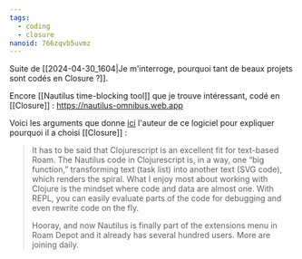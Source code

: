 ```yaml
---
tags:
  - coding
  - closure
nanoid: 766zqvb5uvmz
---
```

Suite de [[2024-04-30_1604|Je m'interroge, pourquoi tant de beaux projets sont codés en Closure ?]].

Encore [[Nautilus time-blocking tool]] que je trouve intéressant, codé en [[Closure]] : https://nautilus-omnibus.web.app

Voici les arguments que donne [ici](https://lifehacky.net/how-i-learned-to-plan-better-and-what-to-do-when-your-head-doesnt-get-lists-21b79de56464) l'auteur de ce logiciel pour expliquer pourquoi il a choisi [[Closure]] :

> It has to be said that Clojurescript is an excellent fit for text-based Roam. The Nautilus code in Clojurescript is, in a way, one “big function,” transforming text (task list) into another text (SVG code), which renders the spiral. What I enjoy most about working with Clojure is the mindset where code and data are almost one. With REPL, you can easily evaluate parts of the code for debugging and even rewrite code on the fly.
> 
> Hooray, and now Nautilus is finally part of the extensions menu in Roam Depot and it already has several hundred users. More are joining daily.
